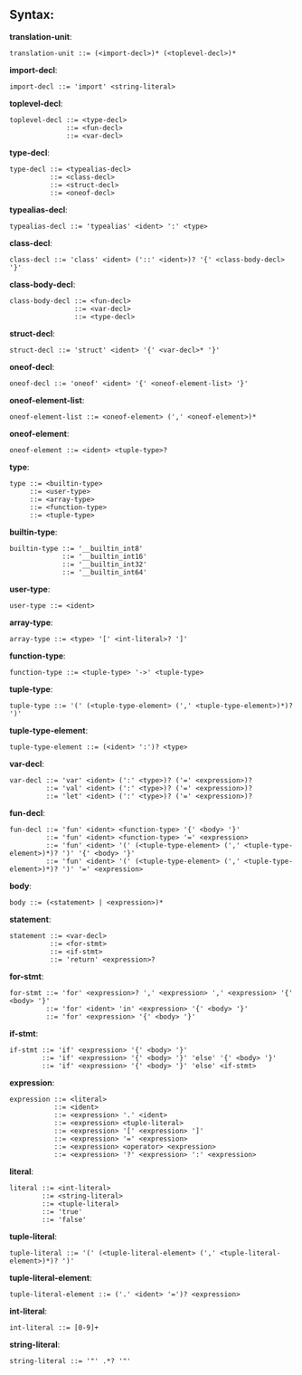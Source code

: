 ## Syntax:

**translation-unit**:

    translation-unit ::= (<import-decl>)* (<toplevel-decl>)*

**import-decl**:

    import-decl ::= 'import' <string-literal>

**toplevel-decl**:

    toplevel-decl ::= <type-decl>
                  ::= <fun-decl>
                  ::= <var-decl>

**type-decl**:

    type-decl ::= <typealias-decl>
              ::= <class-decl>
              ::= <struct-decl>
              ::= <oneof-decl>

**typealias-decl**:

    typealias-decl ::= 'typealias' <ident> ':' <type>

**class-decl**:

    class-decl ::= 'class' <ident> ('::' <ident>)? '{' <class-body-decl> '}'

**class-body-decl**:

    class-body-decl ::= <fun-decl>
                    ::= <var-decl>
                    ::= <type-decl>

**struct-decl**:

    struct-decl ::= 'struct' <ident> '{' <var-decl>* '}'

**oneof-decl**:

    oneof-decl ::= 'oneof' <ident> '{' <oneof-element-list> '}'

**oneof-element-list**:

    oneof-element-list ::= <oneof-element> (',' <oneof-element>)*

**oneof-element**:

    oneof-element ::= <ident> <tuple-type>?

**type**:

    type ::= <builtin-type>
         ::= <user-type>
         ::= <array-type>
         ::= <function-type>
         ::= <tuple-type>

**builtin-type**:

    builtin-type ::= '__builtin_int8'
                 ::= '__builtin_int16'
                 ::= '__builtin_int32'
                 ::= '__builtin_int64'

**user-type**:

    user-type ::= <ident>

**array-type**:

    array-type ::= <type> '[' <int-literal>? ']'

**function-type**:

    function-type ::= <tuple-type> '->' <tuple-type>

**tuple-type**:

    tuple-type ::= '(' (<tuple-type-element> (',' <tuple-type-element>)*)? ')'

**tuple-type-element**:

    tuple-type-element ::= (<ident> ':')? <type>

**var-decl**:

    var-decl ::= 'var' <ident> (':' <type>)? ('=' <expression>)?
             ::= 'val' <ident> (':' <type>)? ('=' <expression>)?
             ::= 'let' <ident> (':' <type>)? ('=' <expression>)?

**fun-decl**:

    fun-decl ::= 'fun' <ident> <function-type> '{' <body> '}'
             ::= 'fun' <ident> <function-type> '=' <expression>
             ::= 'fun' <ident> '(' (<tuple-type-element> (',' <tuple-type-element>)*)? ')' '{' <body> '}'
             ::= 'fun' <ident> '(' (<tuple-type-element> (',' <tuple-type-element>)*)? ')' '=' <expression>

**body**:

    body ::= (<statement> | <expression>)*

**statement**:

    statement ::= <var-decl>
              ::= <for-stmt>
              ::= <if-stmt>
              ::= 'return' <expression>?

**for-stmt**:

    for-stmt ::= 'for' <expression>? ',' <expression> ',' <expression> '{' <body> '}'
             ::= 'for' <ident> 'in' <expression> '{' <body> '}'
             ::= 'for' <expression> '{' <body> '}'

**if-stmt**:

    if-stmt ::= 'if' <expression> '{' <body> '}'
            ::= 'if' <expression> '{' <body> '}' 'else' '{' <body> '}'
            ::= 'if' <expression> '{' <body> '}' 'else' <if-stmt>

**expression**:

    expression ::= <literal>
               ::= <ident>
               ::= <expression> '.' <ident>
               ::= <expression> <tuple-literal>
               ::= <expression> '[' <expression> ']'
               ::= <expression> '=' <expression>
               ::= <expression> <operator> <expression>
               ::= <expression> '?' <expression> ':' <expression>

**literal**:

    literal ::= <int-literal>
            ::= <string-literal>
            ::= <tuple-literal>
            ::= 'true'
            ::= 'false'

**tuple-literal**:

    tuple-literal ::= '(' (<tuple-literal-element> (',' <tuple-literal-element>)*)? ')'

**tuple-literal-element**:

    tuple-literal-element ::= ('.' <ident> '=')? <expression>

**int-literal**:

    int-literal ::= [0-9]+

**string-literal**:

    string-literal ::= '"' .*? '"'
